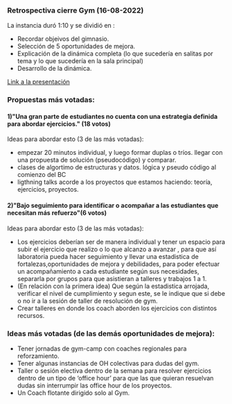 ### Retrospectiva cierre Gym (16-08-2022)

La instancia duró 1:10 y se dividió en :
- Recordar objeivos del gimnasio.
- Selección de 5 oportunidades de mejora.
- Explicación de la dinámica completa (lo que sucedería en salitas por tema y lo que sucedería en la sala principal)
- Desarrollo de la dinámica.

[Link a la presentación](https://docs.google.com/presentation/d/1IDcYxKvGDz4ybbd7R_x98VjRd2HktA2WR5U0IqxpkdM/edit?usp=sharing)

### Propuestas más votadas:

#### 1)"Una gran parte de estudiantes no cuenta con una estrategia definida para abordar ejercicios." (18 votos)

Ideas para abordar esto (3 de las más votadas):
- empezar 20 minutos individual, y luego formar duplas o tríos.
llegar con una propuesta de solución (pseudocódigo) y comparar.
- clases de algortimo de estructuras y datos. lógica y pseudo código al comienzo del BC
- ligthning talks acorde a los proyectos que estamos haciendo:
teoría, ejercicios, proyectos.

#### 2)"Bajo seguimiento para identificar o acompañar a las estudiantes que necesitan más refuerzo"(6 votos)

Ideas para abordar esto (3 de las más votadas):
- Los ejercicios deberían ser de manera individual y tener un espacio para subir el ejercicio que realizo o lo que alcanzo a avanzar , para que así laboratoria pueda hacer seguimiento y llevar una estadistica de fortalezas,oportunidades de mejora y debilidades, para poder efectuar un acompañamiento a cada estudiante según sus necesidades, separarla por grupos para que asistieran a talleres y trabajos 1 a 1.
- (En relación con la primera idea) Que según la estadistica arrojada, verificar el nivel de cumplimiento y segun este, se le indique que si debe o no ir a la sesión de taller de resolución de gym.
- Crear talleres en donde los coach aborden los ejercicios con distintos recursos.

### Ideas más votadas (de las demás oportunidades de mejora):

- Tener jornadas de gym-camp con coaches regionales para reforzamiento.
- Tener algunas instancias de OH colectivas para dudas del gym.
- Taller o sesión electiva dentro de la semana para resolver ejercicios dentro de un tipo de ‘office hour’ para que las que quieran resuelvan dudas sin interrumpir las office hour de los proyectos.
- Un Coach flotante dirigido solo al Gym.